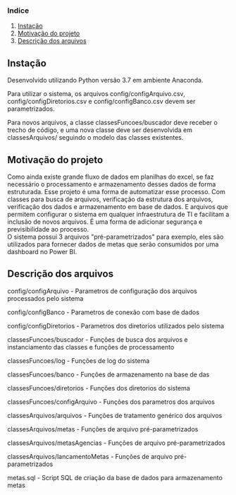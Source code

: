 
### Indice

1. [Instação](#installation)
2. [Motivação do projeto](#motivation)
3. [Descrição dos arquivos](#files)

## Instação <a name="installation"></a>

Desenvolvido utilizando Python versão 3.7 em ambiente Anaconda.

Para utilizar o sistema, os arquivos config/configArquivo.csv, config/configDiretorios.csv e config/configBanco.csv devem ser parametrizados.

Para novos arquivos, a classe classesFuncoes/buscador deve receber o trecho de código, e
uma nova classe deve ser desenvolvida em classesArquivos/ seguindo o modelo das classes existentes.

## Motivação do projeto<a name="motivation"></a>

Como ainda existe grande fluxo de dados em planilhas do excel, se faz necessário o processamento e armazenamento desses dados de forma estruturada. 
Esse projeto é uma forma de automatizar esse processo. 
Com classes para busca de arquivos, verificação da estrutura dos arquivos, verificação dos dados e armazenamento em base de dados. E arquivos que permitem configurar o sistema em qualquer infraestrutura de TI e facilitam a inclusão de novos arquivos. É uma forma de adicionar segurança e previsibilidade ao processo.   
O sistema possui 3 arquivos "pré-parametrizados" para exemplo, eles são utilizados para fornecer dados de metas que serão consumidos por uma dashboard no Power BI.

## Descrição dos arquivos <a name="files"></a>

config/configArquivo - Parametros de configuração dos arquivos processados pelo sistema

config/configBanco - Parametros de conexão com base de dados

config/configDiretorios - Parametros dos diretorios utilizados pelo sistema

classesFuncoes/buscador - Funções de busca dos arquivos e instanciamento das classes e funções de processamento

classesFuncoes/log - Funções de log do sistema

classesFuncoes/banco - Funções de armazenamento na base de das

classesFuncoes/diretorios - Funções dos diretorios do sistema

classesFuncoes/configArquivo - Funções dos parametros dos arquivos 

classesArquivos/arquivos - Funções de tratamento genérico dos arquivos

classesArquivos/metas - Funções de arquivo pré-parametrizados

classesArquivos/metasAgencias - Funções de arquivo pré-parametrizados

classesArquivos/lancamentoMetas - Funções de arquivo pré-parametrizados

metas.sql - Script SQL de criação da base de dados para armazenamento metas
